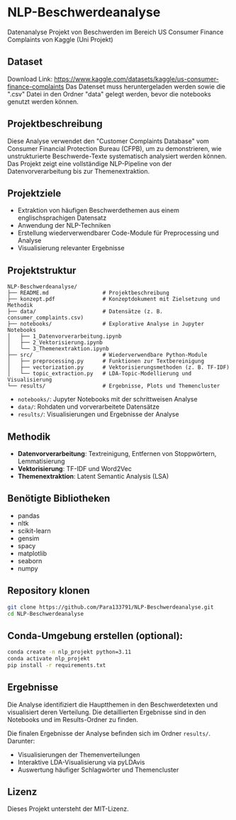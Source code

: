 # NLP-Beschwerdeanalyse
Datenanalyse Projekt von Beschwerden im Bereich US Consumer Finance Complaints von Kaggle (Uni Projekt)

## Dataset
Download Link: https://www.kaggle.com/datasets/kaggle/us-consumer-finance-complaints
Das Datenset muss heruntergeladen werden sowie die ".csv" Datei in den Ordner "data" gelegt werden, bevor die notebooks genutzt werden können.

## Projektbeschreibung
Diese Analyse verwendet den "Customer Complaints Database" vom Consumer Financial Protection Bureau (CFPB), um zu demonstrieren, wie unstrukturierte Beschwerde-Texte systematisch analysiert werden können. Das Projekt zeigt eine vollständige NLP-Pipeline von der Datenvorverarbeitung bis zur Themenextraktion.

## Projektziele

- Extraktion von häufigen Beschwerdethemen aus einem englischsprachigen Datensatz
- Anwendung der NLP-Techniken
- Erstellung wiederverwendbarer Code-Module für Preprocessing und Analyse
- Visualisierung relevanter Ergebnisse

## Projektstruktur

```
NLP-Beschwerdeanalyse/
├── README.md                 # Projektbeschreibung  
├── konzept.pdf               # Konzeptdokument mit Zielsetzung und Methodik  
├── data/                     # Datensätze (z. B. consumer_complaints.csv)  
├── notebooks/                # Explorative Analyse in Jupyter Notebooks  
│   ├── 1_Datenvorverarbeitung.ipynb  
│   ├── 2_Vektorisierung.ipynb  
│   └── 3_Themenextraktion.ipynb  
├── src/                      # Wiederverwendbare Python-Module  
│   ├── preprocessing.py      # Funktionen zur Textbereinigung  
│   ├── vectorization.py      # Vektorisierungsmethoden (z. B. TF-IDF)  
│   └── topic_extraction.py   # LDA-Topic-Modellierung und Visualisierung  
└── results/                  # Ergebnisse, Plots und Themencluster  
```

- `notebooks/`: Jupyter Notebooks mit der schrittweisen Analyse
- `data/`: Rohdaten und vorverarbeitete Datensätze
- `results/`: Visualisierungen und Ergebnisse der Analyse

## Methodik
- **Datenvorverarbeitung**: Textreinigung, Entfernen von Stoppwörtern, Lemmatisierung
- **Vektorisierung**: TF-IDF und Word2Vec
- **Themenextraktion**: Latent Semantic Analysis (LSA)

## Benötigte Bibliotheken
- pandas
- nltk
- scikit-learn
- gensim
- spacy
- matplotlib
- seaborn
- numpy

## Repository klonen

```bash
git clone https://github.com/Para133791/NLP-Beschwerdeanalyse.git
cd NLP-Beschwerdeanalyse
```

## Conda-Umgebung erstellen (optional):

```bash
conda create -n nlp_projekt python=3.11
conda activate nlp_projekt
pip install -r requirements.txt
```

## Ergebnisse
Die Analyse identifiziert die Hauptthemen in den Beschwerdetexten und visualisiert deren Verteilung. Die detaillierten Ergebnisse sind in den Notebooks und im Results-Ordner zu finden.

Die finalen Ergebnisse der Analyse befinden sich im Ordner `results/`. Darunter:
- Visualisierungen der Themenverteilungen
- Interaktive LDA-Visualisierung via pyLDAvis
- Auswertung häufiger Schlagwörter und Themencluster

## Lizenz
Dieses Projekt untersteht der MIT-Lizenz.
